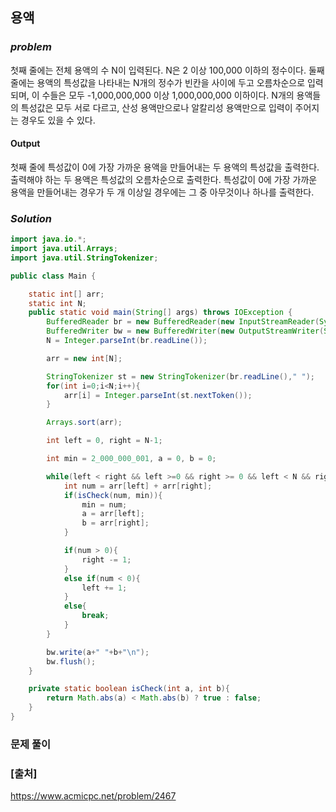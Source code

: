 ## **용액**


### ***problem***
첫째 줄에는 전체 용액의 수 N이 입력된다. N은 2 이상 100,000 이하의 정수이다. 둘째 줄에는 용액의 특성값을 나타내는 N개의 정수가 빈칸을 사이에 두고 오름차순으로 입력되며, 이 수들은 모두 -1,000,000,000 이상 1,000,000,000 이하이다. N개의 용액들의 특성값은 모두 서로 다르고, 산성 용액만으로나 알칼리성 용액만으로 입력이 주어지는 경우도 있을 수 있다.

#### **Output**
첫째 줄에 특성값이 0에 가장 가까운 용액을 만들어내는 두 용액의 특성값을 출력한다. 출력해야 하는 두 용액은 특성값의 오름차순으로 출력한다. 특성값이 0에 가장 가까운 용액을 만들어내는 경우가 두 개 이상일 경우에는 그 중 아무것이나 하나를 출력한다.

### ***Solution***
``` java
import java.io.*;
import java.util.Arrays;
import java.util.StringTokenizer;

public class Main {

    static int[] arr;
    static int N;
    public static void main(String[] args) throws IOException {
        BufferedReader br = new BufferedReader(new InputStreamReader(System.in));
        BufferedWriter bw = new BufferedWriter(new OutputStreamWriter(System.out));
        N = Integer.parseInt(br.readLine());

        arr = new int[N];

        StringTokenizer st = new StringTokenizer(br.readLine()," ");
        for(int i=0;i<N;i++){
            arr[i] = Integer.parseInt(st.nextToken());
        }

        Arrays.sort(arr);

        int left = 0, right = N-1;

        int min = 2_000_000_001, a = 0, b = 0;

        while(left < right && left >=0 && right >= 0 && left < N && right < N){
            int num = arr[left] + arr[right];
            if(isCheck(num, min)){
                min = num;
                a = arr[left];
                b = arr[right];
            }

            if(num > 0){
                right -= 1;
            }
            else if(num < 0){
                left += 1;
            }
            else{
                break;
            }
        }

        bw.write(a+" "+b+"\n");
        bw.flush();
    }

    private static boolean isCheck(int a, int b){
        return Math.abs(a) < Math.abs(b) ? true : false;
    }
}
```
### **문제 풀이**

 
### **[출처]**
https://www.acmicpc.net/problem/2467
